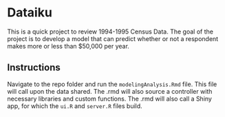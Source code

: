 # Dataiku
This is a quick project to review 1994-1995 Census Data. The goal of the project is to develop a model that can predict whether or not a respondent makes more or less than $50,000 per year.

## Instructions
Navigate to the repo folder and run the `modelingAnalysis.Rmd` file. This file will call upon the data shared. The .rmd will also source a controller with necessary libraries and custom functions. The .rmd will also call a Shiny app, for which the `ui.R` and `server.R` files build.

